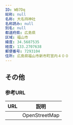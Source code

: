 ```yaml
---
ID: WB7Dq
総称: null
名称: 大名持神社
名称読み: null
別名: null
都道府県: 広島県
区域: 福山市
緯度: 34.5687535
経度: 133.2707638
郵便番号: 7293104
住所: 広島県福山市新市町宮内４００
---
```


## その他

### 参考URL

| URL | 説明          |
| --- | ------------- |
|     | OpenStreetMap |
